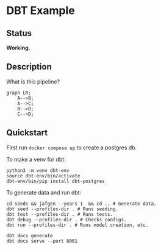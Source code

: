 # DBT Example

## Status

**Working.**

## Description

What is this pipeline?

```mermaid
graph LR;
    A-->B;
    A-->C;
    B-->D;
    C-->D;

```

## Quickstart

First run `docker compose up` to create a postgres db.

To make a venv for dbt:

```shell
python3 -m venv dbt-env
source dbt-env/bin/activate
dbt-env/bin/pip install dbt-postgres
```

To generate data and run dbt:

```shell
cd seeds && jafgen --years 1  && cd .. # Generate data.
dbt seed --profiles-dir . # Runs seeding.
dbt test --profiles-dir . # Runs tests.
dbt debug --profiles-dir . # Checks configs.
dbt run --profiles-dir . # Runs model creation, etc.

dbt docs generate
dbt docs serve --port 8001
```

